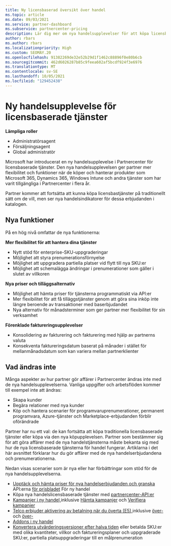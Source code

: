 ```yaml
---
title: Ny licensbaserad översikt över handel
ms.topic: article
ms.date: 09/03/2021
ms.service: partner-dashboard
ms.subservice: partnercenter-pricing
description: Lär dig mer om nya handelsupplevelser för att köpa licensbaserade onlinetjänster.
author: rbars
ms.author: rbars
ms.localizationpriority: High
ms.custom: SEOMAY.20
ms.openlocfilehash: 91382269de32e52b29d1f1462c88896f0e80b6cb
ms.sourcegitcommit: 462d6026287b85c9feea602af5bcdf924f3e6976
ms.translationtype: MT
ms.contentlocale: sv-SE
ms.lasthandoff: 10/05/2021
ms.locfileid: "129452438"
---
```

# <a name="new-commerce-experience-for-license-based-services"></a>Ny handelsupplevelse för licensbaserade tjänster

**Lämpliga roller**

- Administratörsagent
- Försäljningsagent
- Global administratör

Microsoft har introducerat en ny handelsupplevelse i Partnercenter för licensbaserade tjänster. Den nya handelsupplevelsen ger partner mer flexibilitet och funktioner när de köper och hanterar produkter som Microsoft 365, Dynamics 365, Windows Intune och andra tjänster som har varit tillgängliga i Partnercenter i flera år.

Partner kommer att fortsätta att kunna köpa licensbastjänster på traditionellt  sätt om de vill, men ser nya handelsindikatorer för dessa erbjudanden i katalogen.

## <a name="new-capabilities"></a>Nya funktioner

På en hög nivå omfattar de nya funktionerna:

**Mer flexibilitet för att hantera dina tjänster**

- Nytt stöd för enterprise-SKU-uppgraderingar
- Möjlighet att styra prenumerationsförnyelse
- Möjlighet att uppgradera partiella platser vid flytt till nya SKU:er
- Möjlighet att schemalägga ändringar i prenumerationer som gäller i slutet av villkoren

**Nya priser och tilläggsalternativ**

- Möjlighet att hämta priser för tjänsterna programmatiskt via API:er
- Mer flexibilitet för att få tilläggstjänster genom att göra sina inköp inte längre beroende av transaktioner med baserbjudandet
- Nya alternativ för månadsterminer som ger partner mer flexibilitet för sin verksamhet

**Förenklade faktureringsupplevelser**

- Konsolidering av fakturering och fakturering med hjälp av partnerns valuta
- Konsekventa faktureringsdatum baserat på månader i stället för mellanmånadsdatum som kan variera mellan partnerklienter

## <a name="what-isnt-changing"></a>Vad ändras inte

Många aspekter av hur partner gör affärer i Partnercenter ändras inte med de nya handelsupplevelserna. Vanliga uppgifter och arbetsflöden kommer till exempel inte att ändras:

- Skapa kunder
- Begära relationer med nya kunder
- Köp och hantera scenarier för programvaruprenumerationer, permanent programvara, Azure-tjänster och Marketplace-erbjudanden förblir oförändrade

Partner har nu ett val: de kan fortsätta att köpa traditionella licensbaserade tjänster eller köpa via den nya köpupplevelsen. Partner som bestämmer sig för att göra affärer med de nya handelstjänsterna måste bekanta sig med hur de nya licensbaserade tjänsterna för handel fungerar. Artiklarna i det här avsnittet förklarar hur du gör affärer med de nya handelserbjudandena och prenumerationerna.

Nedan visas scenarier som är nya eller har förbättringar som stöd för de nya handelsupplevelserna.

- [Upptäck och hämta priser för nya handelserbjudanden och granska](pricing-and-offers.md#new-commerce-license-based-pricing) API:erna [för prisbladet](/partner/develop/get-a-price-sheet) För ny handel
- Köpa nya handelslicensbaserade tjänster med [partnercenter-API:er](/partner-center/develop/purchase-new-commerce-license-based)
- [Kampanjer i ny handel,](new-commerce-promotions.md)inklusive [Hämta kampanjer](/partner-center/develop/get-promotions) och [Verifiera kampanjer](/partner-center/develop/verify-promotion-eligibility)
- [Telco erbjuder aktivering av betalning när du överta (E5),](new-commerce-telco-payg.md)inklusive [över-](/partner-center/develop/get-subscription-overage) och [över-](/partner-center/develop/update-subscription-overage)
- [Addons i ny handel](new-commerce-add-ons.md)
- [Konvertera utvärderingsversioner efter halva tiden](/partner-center/develop/transition-a-new-commerce-subscription) eller betalda SKU:er med olika kvantiteter, villkor och faktureringsplaner och uppgraderade SKU:er, partiella platsuppgraderingar till en målprenumeration


